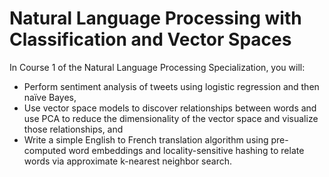 # Natural Language Processing with Classification and Vector Spaces

In Course 1 of the Natural Language Processing Specialization, you will:   

- Perform sentiment analysis of tweets using logistic regression and then naïve Bayes, 
- Use vector space models to discover relationships between words and use PCA to reduce the dimensionality of the vector space and visualize those relationships, and
- Write a simple English to French translation algorithm using pre-computed word embeddings and locality-sensitive hashing to relate words via approximate k-nearest neighbor search.
